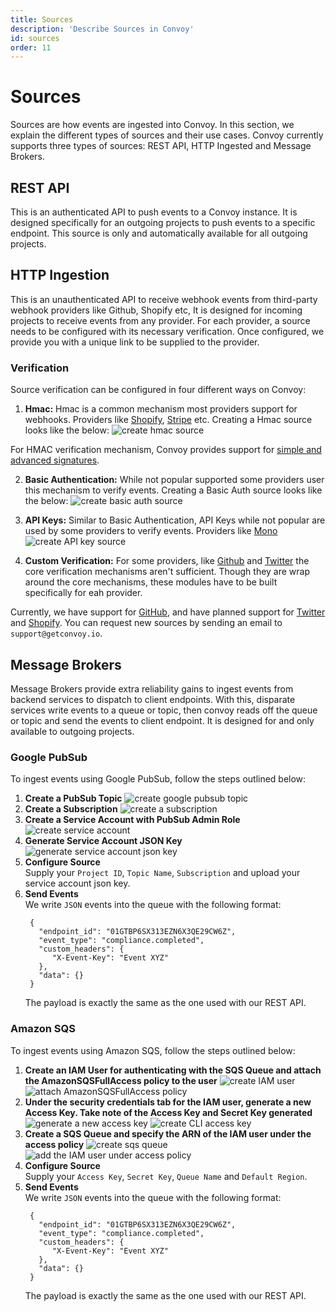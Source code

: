 ```yaml
---
title: Sources
description: 'Describe Sources in Convoy'
id: sources
order: 11
---
```


# Sources

Sources are how events are ingested into Convoy. In this section, we explain the different types of sources and their use cases. Convoy currently supports three types of sources: REST API, HTTP Ingested and Message Brokers.

## REST API

This is an authenticated API to push events to a Convoy instance. It is designed specifically for an outgoing projects  to push events to a specific endpoint. This source is only and automatically available for all outgoing projects.

## HTTP Ingestion

This is an unauthenticated API to receive webhook events from third-party webhook providers like Github, Shopify etc, It is designed for incoming projects to receive events from any provider. For each provider, a source needs to be configured with its necessary verification. Once configured, we provide you with a unique link to be supplied to the provider. 

### Verification

Source verification can be configured in four different ways on Convoy:

1. **Hmac:** Hmac is a common mechanism most providers support for webhooks. Providers like [Shopify](https://www.shopify.com/), [Stripe](https://stripe.com) etc. Creating a Hmac source looks like the below:
![create hmac source](/docs-assets/ingest-hmac.png)

For HMAC verification mechanism, Convoy provides support for [simple and advanced signatures](/docs/manual/signatures).

2. **Basic Authentication:** While not popular supported some providers user this mechanism to verify events. Creating a Basic Auth source looks like the below:
![create basic auth source](/docs-assets/ingest-basic.png)

3. **API Keys:** Similar to Basic Authentication, API Keys while not popular are used by some providers to verify events. Providers like [Mono](https://mono.co)
![create API key source](/docs-assets/ingest-api.png)

4. **Custom Verification:** For some providers, like [Github](https://github.com) and [Twitter](https://twitter.com) the core verification mechanisms aren't sufficient. Though they are wrap around the core mechanisms, these modules have to be built specifically for eah provider. 

Currently, we have support for [GitHub](https://github.com), and have planned support for [Twitter](https://twitter.com) and [Shopify](https://shopify.com). You can request new sources by sending an email to `support@getconvoy.io`.

## Message Brokers
Message Brokers provide extra reliability gains to ingest events from backend services to dispatch to client endpoints. With this, disparate services write events to a queue or topic, then convoy reads off the queue or topic and send the events to client endpoint. It is designed for and only available to outgoing projects.

### Google PubSub
To ingest events using Google PubSub, follow the steps outlined below:

1. **Create a PubSub Topic**
   ![create google pubsub topic](/docs-assets/google-pubsub.png)
2. **Create a Subscription**
   ![create a subscription](/docs-assets/create-google-subscription.png)
3. **Create a Service Account with PubSub Admin Role**
   ![create service account](/docs-assets/create-service-account.png)
4. **Generate Service Account JSON Key**
   ![generate service account json key](/docs-assets/create-service-account-key.png)
5. **Configure Source** <br />
   Supply your `Project ID`, `Topic Name`, `Subscription` and upload your service account json key.
6. **Send Events** <br />
   We write `JSON` events into the queue with the following format:
   ```json[Sample Payload]
    {
      "endpoint_id": "01GTBP6SX313EZN6X3QE29CW6Z",
      "event_type": "compliance.completed",
      "custom_headers": {
         "X-Event-Key": "Event XYZ"
      },
      "data": {}
    }
   ```
   The payload is exactly the same as the one used with our REST API.

### Amazon SQS
To ingest events using Amazon SQS, follow the steps outlined below:

1. **Create an IAM User for authenticating with the SQS Queue and attach the AmazonSQSFullAccess policy to the user** 
    ![create IAM user](/docs-assets/create-sqs-user.png)
    ![attach AmazonSQSFullAccess policy](/docs-assets/attach-sqs-policy.png)
2. **Under the security credentials tab for the IAM user, generate a new Access Key. Take note of the Access Key and Secret Key generated**
    ![generate a new access key](/docs-assets/generate-access-key.png)
    ![create CLI access key](/docs-assets/cli-access-key.png)
3. **Create a SQS Queue and specify the ARN of the IAM user under the access policy**
    ![create sqs queue](/docs-assets/create-sqs-queue.png)
    ![add the IAM user under access policy](/docs-assets/access-policy-iam-user.png)
4. **Configure Source** <br />
    Supply your `Access Key`, `Secret Key`, `Queue Name` and `Default Region`.
5. **Send Events** <br />
   We write `JSON` events into the queue with the following format:
   ```json[Sample Payload]
    {
      "endpoint_id": "01GTBP6SX313EZN6X3QE29CW6Z",
      "event_type": "compliance.completed",
      "custom_headers": {
         "X-Event-Key": "Event XYZ"
      },
      "data": {}
    }
   ```
   The payload is exactly the same as the one used with our REST API.
